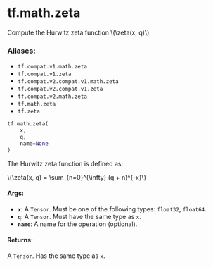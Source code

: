 <div itemscope itemtype="http://developers.google.com/ReferenceObject">
<meta itemprop="name" content="tf.math.zeta" />
<meta itemprop="path" content="Stable" />
</div>

# tf.math.zeta

Compute the Hurwitz zeta function \\(\zeta(x, q)\\).

### Aliases:

* `tf.compat.v1.math.zeta`
* `tf.compat.v1.zeta`
* `tf.compat.v2.compat.v1.math.zeta`
* `tf.compat.v2.compat.v1.zeta`
* `tf.compat.v2.math.zeta`
* `tf.math.zeta`
* `tf.zeta`

``` python
tf.math.zeta(
    x,
    q,
    name=None
)
```

<!-- Placeholder for "Used in" -->

The Hurwitz zeta function is defined as:


\\(\zeta(x, q) = \sum_{n=0}^{\infty} (q + n)^{-x}\\)

#### Args:


* <b>`x`</b>: A `Tensor`. Must be one of the following types: `float32`, `float64`.
* <b>`q`</b>: A `Tensor`. Must have the same type as `x`.
* <b>`name`</b>: A name for the operation (optional).


#### Returns:

A `Tensor`. Has the same type as `x`.

